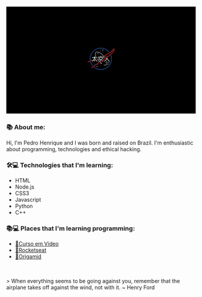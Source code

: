  <p align="center">
    <img windth="250"; src="https://github.com/Pedro-Henrique05/Pedro-Henrique05/blob/main/nasa.png">

### 📚 About me:
Hi, I'm Pedro Henrique and I was born and raised on Brazil. I'm enthusiastic about programming, technologies and ethical hacking.

### 🛠💻 Technologies that I'm learning:

- HTML
- Node.js
- CSS3
- Javascript
- Python
- C++

### 📚💻 Places that I'm learning programming:

- [🖖Curso em Vídeo](https://www.cursoemvideo.com/)
- [🚀Rocketseat](https://app.rocketseat.com.br/)
- [🐺Origamid](https://www.origamid.com/)

<br>
<br>
> When everything seems to be going against you, remember that the airplane takes off against the wind, not with it. ~ Henry Ford

